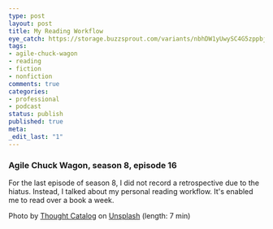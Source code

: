 ```yaml
---
type: post
layout: post
title: My Reading Workflow
eye_catch: https://storage.buzzsprout.com/variants/nbhDW1yUwySC4G5zppbj8W2r/8d66eb17bb7d02ca4856ab443a78f2148cafbb129f58a3c81282007c6fe24ff2?.jpg
tags:
- agile-chuck-wagon
- reading
- fiction
- nonfiction
comments: true
categories:
- professional
- podcast
status: publish
published: true
meta:
_edit_last: "1"
---
```


### Agile Chuck Wagon, season 8, episode 16

For the last episode of season 8, I did not record a retrospective due to the hiatus. Instead, I talked about my personal reading workflow. It's enabled me to read over a book a week.  
  
Photo by [Thought Catalog](https://unsplash.com/@thoughtcatalog?utm_source=unsplash&amp;utm_medium=referral&amp;utm_content=creditCopyText) on [Unsplash](https://unsplash.com/s/photos/reading?utm_source=unsplash&amp;utm_medium=referral&amp;utm_content=creditCopyText) (length: 7 min)
